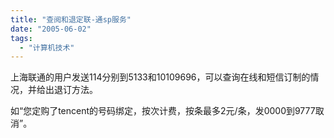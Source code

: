 ```yaml
---
title: "查阅和退定联-通sp服务"
date: "2005-06-02"
tags: 
  - "计算机技术"
---
```


上海联通的用户发送114分别到5133和10109696，可以查询在线和短信订制的情况，并给出退订方法。

如“您定购了tencent的号码绑定，按次计费，按条最多2元/条，发0000到9777取消”。
